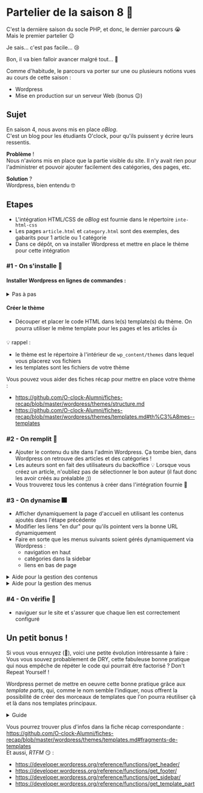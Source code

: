 # Partelier de la saison 8 :star2:

C'est la dernière saison du socle PHP, et donc, le dernier parcours :sob:  
Mais le premier partelier :wink:  

Je sais... c'est pas facile... :cry:  

Bon, il va bien falloir avancer malgré tout... :rocket:

Comme d'habitude, le parcours va porter sur une ou plusieurs notions vues au cours de cette saison :

- Wordpress
- Mise en production sur un serveur Web (bonus :wink:)

## Sujet

En saison 4, nous avons mis en place _oBlog_.  
C'est un blog pour les étudiants O'clock, pour qu'ils puissent y écrire leurs ressentis.

**Problème** !  
Nous n'avions mis en place que la partie visible du site. Il n'y avait rien pour l'administrer et pouvoir ajouter facilement des catégories, des pages, etc.

**Solution** ?  
Wordpress, bien entendu :nerd_face:

## Etapes

- L'intégration HTML/CSS de _oBlog_ est fournie dans le répertoire `inte-html-css`
- Les pages `article.html` et `category.html` sont des exemples, des gabarits pour 1 article ou 1 catégorie
- Dans ce dépôt, on va installer Wordpress et mettre en place le thème pour cette intégration

### #1 - On s'installe :pizza:

#### Installer Wordpress en lignes de commandes :
<details>
    <summary>Pas à pas</summary>

Vous pouvez suivre la fiche récap : https://github.com/O-clock-Alumni/fiches-recap/blob/master/wordpress/wp/installation-classique.md

N'oubliez pas :
- de créer une base de données dédiée avant l'installation
- la manip à faire en lignes de commandes pour faire fonctionner correctement les droits.

**Quelques précisions sur la section _Récupérer Wordpress_ :**
- Il faut d'abord récupérer les fichiers de wordpress et les placer sur notre serveur web. On se rend sur [la section "get Wordpress"](https://wordpress.org/download/) du site wordpress.org. On fait un clic droit sur le lien _Download .tar.gz_ puis "Copier l'adresse du lien"
- Dans un terminal, on se rend dans le répertoire qui va contenir notre projet. :warning: On ne crée pas un dossier qui représente la racine de notre projet, celui-ci sera créé pendant la décompression. On se rend plutôt dans son répertoire parent.
- Télécharger l'archive dans le répertoire courant : `wget [url copiée depuis le site de WP]` => généralement `wget https://wordpress.org/latest.tar.gz`
- On peut faire un `ls` pour vérifier que le fichier **latest.tar.gz** a bien été téléchargé dans le répertoire courant.
- On peut décompresser l'archive ! Utiliser la commande `tar -zxvf latest.tar.gz` dans le répertoire courant. On y retrouve dorénavant un dossier **wordpress**. Ce dossier est la racine de notre projet :muscle:
- On renomme le dossier en `S08-oBlog-wp` par exemple : `mv wordpress S08-oBlog-wp`
- On accède au site dans le navigateur pour lancer l'installation, et :tada:
</details>

#### Créer le thème
- Découper et placer le code HTML dans le(s) template(s) du thème. On pourra utiliser le même template pour les pages et les articles :+1:

:bulb: rappel :
- le thème est le répertoire à l'intérieur de `wp_content/themes` dans lequel vous placerez vos fichiers
- les templates sont les fichiers de votre thème

Vous pouvez vous aider des fiches récap pour mettre en place votre thème : 
- https://github.com/O-clock-Alumni/fiches-recap/blob/master/wordpress/themes/structure.md
- https://github.com/O-clock-Alumni/fiches-recap/blob/master/wordpress/themes/templates.md#th%C3%A8mes--templates

### #2 - On remplit :beer:

- Ajouter le contenu du site dans l'admin Wordpress. Ça tombe bien, dans Wordpress on retrouve des articles et des catégories !
- Les auteurs sont en fait des utilisateurs du backoffice :bulb: Lorsque vous créez un article, n'oubliez pas de sélectionner le bon auteur (il faut donc les avoir créés au préalable ;))
- Vous trouverez tous les contenus à créer dans l'intégration fournie :muscle:

### #3 - On dynamise :fireworks:

- Afficher dynamiquement la page d'accueil en utilisant les contenus ajoutés dans l'étape précédente
- Modifier les liens "en dur" pour qu'ils pointent vers la bonne URL dynamiquement
- Faire en sorte que les menus suivants soient gérés dynamiquement via Wordpress :
    - navigation en haut
    - catégories dans la sidebar
    - liens en bas de page

<details>
    <summary>Aide pour la gestion des contenus</summary>
    
On utilise une boucle spécifique à Wordpress pour manipuler et afficher les contenus : `the_loop()` :muscle:

Plus de détails : https://github.com/O-clock-Alumni/fiches-recap/blob/master/wordpress/themes/loop.md  
N'hésitez pas à faire un tour sur la documentation également : https://codex.wordpress.org/The_Loop
</details>

<details>
    <summary>Aide pour la gestion des menus</summary>
    
Pour générer dans les templates les menus définis côté backoffice, on peut utiliser `wp_nav_menu()`. Il faut fournir quelques données dans le tableau qu'on passe en paramètre. Vous devrez vous appuyer sur la doc et les fiches récap pour l'utilisation des menus dans le thème :  

- d'abord ici : https://github.com/O-clock-Alumni/fiches-recap/blob/master/wordpress/themes/setup-theme.md#menus-de-navigation
- çà : https://developer.wordpress.org/reference/functions/wp_nav_menu/
- et là : https://codex.wordpress.org/Navigation_Menus
</details>

### #4 - On vérifie :see_no_evil:

- naviguer sur le site et s'assurer que chaque lien est correctement configuré

## Un petit bonus !

Si vous vous ennuyez (:thinking:), voici une petite évolution intéressante à faire :
Vous vous souvez probablement de DRY, cette fabuleuse bonne pratique qui nous empêche de répéter le code qui pourrait être factorisé ? Don't Repeat Yourself !

Wordpress permet de mettre en oeuvre cette bonne pratique grâce aux _template parts_, qui, comme le nom semble l'indiquer, nous offrent la possibilité de créer des morceaux de templates que l'on pourra réutiliser çà et là dans nos templates principaux.

<details>
    <summary>Guide</summary>

On pourrait prévoir un template part pour la liste des auteurs :
- repérer le code HTML à extraire
- créer un répertoire _**template-parts**_ 
- dans ce dernier, on ajoute fichier _**sidebar-authors.php**_ 
- placer le code HTML à factoriser à l'intérieur de ce fichier
- dans le template d'une page dans laquelle on veut afficher cette liste d'auteurs (par exemple dans _**archive.php**_), on inclut le _template part_ avec `get_template_part('template-parts/sidebar', 'authors')`
Notez que les noms de fichiers et de répertoires sont des exemples et sont nommés librement.
</details>  

Vous pourrez trouver plus d'infos dans la fiche récap correspondante : https://github.com/O-clock-Alumni/fiches-recap/blob/master/wordpress/themes/templates.md#fragments-de-templates  
Et aussi, _RTFM_ :smirk: : 
- https://developer.wordpress.org/reference/functions/get_header/
- https://developer.wordpress.org/reference/functions/get_footer/
- https://developer.wordpress.org/reference/functions/get_sidebar/
- https://developer.wordpress.org/reference/functions/get_template_part
